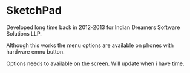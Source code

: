 # SketchPad

Developed long time back in 2012-2013 for Indian Dreamers Software Solutions LLP.

Although this works the menu options are available on phones with hardware emnu button.

Options needs to available on the screen. Will update when i have time.